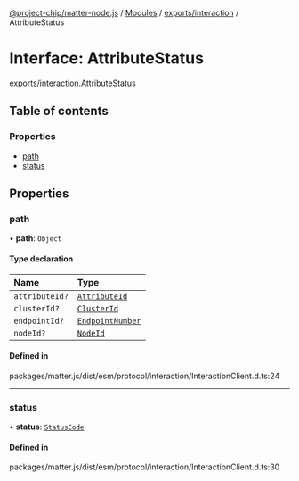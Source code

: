 [@project-chip/matter-node.js](../README.md) / [Modules](../modules.md) / [exports/interaction](../modules/exports_interaction.md) / AttributeStatus

# Interface: AttributeStatus

[exports/interaction](../modules/exports_interaction.md).AttributeStatus

## Table of contents

### Properties

- [path](exports_interaction.AttributeStatus.md#path)
- [status](exports_interaction.AttributeStatus.md#status)

## Properties

### path

• **path**: `Object`

#### Type declaration

| Name | Type |
| :------ | :------ |
| `attributeId?` | [`AttributeId`](../modules/exports_datatype.md#attributeid) |
| `clusterId?` | [`ClusterId`](../modules/exports_datatype.md#clusterid) |
| `endpointId?` | [`EndpointNumber`](../modules/exports_datatype.md#endpointnumber) |
| `nodeId?` | [`NodeId`](../modules/exports_datatype.md#nodeid) |

#### Defined in

packages/matter.js/dist/esm/protocol/interaction/InteractionClient.d.ts:24

___

### status

• **status**: [`StatusCode`](../enums/exports_interaction.StatusCode.md)

#### Defined in

packages/matter.js/dist/esm/protocol/interaction/InteractionClient.d.ts:30
